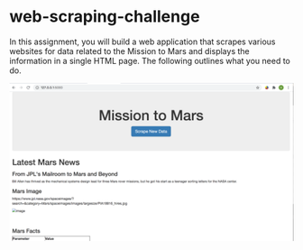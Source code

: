 # web-scraping-challenge

In this assignment, you will build a web application that scrapes various websites for data related to the Mission to Mars and displays the information in a single HTML page. The following outlines what you need to do.

![Alternate image text](https://github.com/howellva/web-scraping-challenge/blob/main/images/Top%20Half.png)

